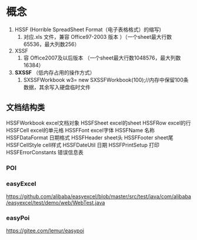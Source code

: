 # 概念

1. HSSF (Horrible SpreadSheet Format（电子表格格式）的缩写)
   1. 对应.xls 文件，兼容 Office97-2003 版本 ）（一个sheet最大行数65536，最大列数256）
2. XSSF
   1. 容 Office2007及以后版本 （一个sheet最大行数1048576，最大列数16384）
3. **SXSSF** （低内存占用的操作方式）
   1. SXSSFWorkbook w3= new SXSSFWorkbook(100);//内存中保留100条数据，其余写入硬盘临时文件



## 文档结构类

HSSFWorkbook excel文档对象
HSSFSheet excel的sheet 
HSSFRow excel的行
HSSFCell excel的单元格 
HSSFFont excel字体
HSSFName 名称 
HSSFDataFormat 日期格式
HSSFHeader sheet头
HSSFFooter sheet尾
HSSFCellStyle cell样式
HSSFDateUtil 日期
HSSFPrintSetup 打印
HSSFErrorConstants 错误信息表



### POI



### easyExcel

https://github.com/alibaba/easyexcel/blob/master/src/test/java/com/alibaba/easyexcel/test/demo/web/WebTest.java



### easyPoi

https://gitee.com/lemur/easypoi





